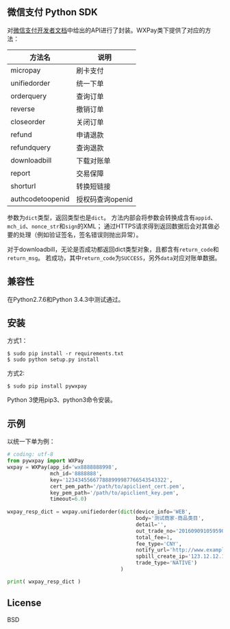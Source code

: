 微信支付 Python SDK
-------

对[微信支付开发者文档](https://pay.weixin.qq.com/wiki/doc/api/index.html)中给出的API进行了封装。WXPay类下提供了对应的方法：

|方法名 | 说明 |
|--------|--------|
|micropay| 刷卡支付 |
|unifiedorder | 统一下单|
|orderquery | 查询订单 |
|reverse | 撤销订单 |
|closeorder|关闭订单|
|refund|申请退款|
|refundquery|查询退款|
|downloadbill|下载对账单|
|report|交易保障|
|shorturl|转换短链接|
|authcodetoopenid|授权码查询openid|

参数为`dict`类型，返回类型也是`dict`。
方法内部会将参数会转换成含有`appid`、`mch_id`、`nonce_str`和`sign`的XML；
通过HTTPS请求得到返回数据后会对其做必要的处理（例如验证签名，签名错误则抛出异常）。

对于downloadbill，无论是否成功都返回dict类型对象，且都含有`return_code`和`return_msg`。
若成功，其中`return_code`为`SUCCESS`，另外`data`对应对账单数据。

## 兼容性
在Python2.7.6和Python 3.4.3中测试通过。

## 安装

方式1：
```
$ sudo pip install -r requirements.txt
$ sudo python setup.py install
```

方式2:
```
$ sudo pip install pywxpay
```

Python 3使用pip3、python3命令安装。

## 示例
以统一下单为例：
```python
# coding: utf-8
from pywxpay import WXPay
wxpay = WXPay(app_id='wx8888888998', 
              mch_id='8888888',
              key='123434556677888999987766543543322', 
              cert_pem_path='/path/to/apiclient_cert.pem',
              key_pem_path='/path/to/apiclient_key.pem',
              timeout=6.0)
             
wxpay_resp_dict = wxpay.unifiedorder(dict(device_info='WEB',
                                          body='测试商家-商品类目',
                                          detail='',
                                          out_trade_no='2016090910595900000012',
                                          total_fee=1,
                                          fee_type='CNY',
                                          notify_url='http://www.example.com/wxpay/notify',
                                          spbill_create_ip='123.12.12.123',
                                          trade_type='NATIVE')
                                     )

print( wxpay_resp_dict )
```


## License
BSD